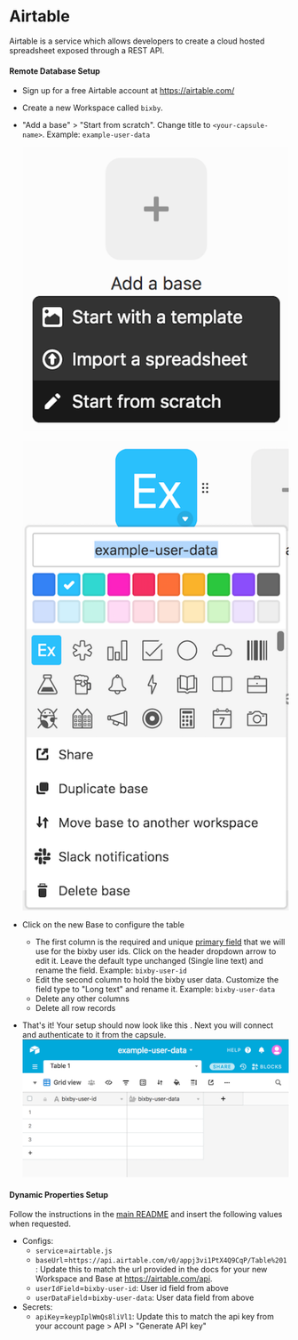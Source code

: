 # Airtable

Airtable is a service which allows developers to create a cloud hosted spreadsheet exposed through a REST API.

#### Remote Database Setup

- Sign up for a free Airtable account at https://airtable.com/
- Create a new Workspace called `bixby`.
- "Add a base" > "Start from scratch". Change title to `<your-capsule-name>`. Example: `example-user-data`

  ![New Base](./screenshots/airtable/new_base.png)

  ![Base Name](./screenshots/airtable/base_name.png)

- Click on the new Base to configure the table
  - The first column is the required and unique [primary field](https://support.airtable.com/hc/en-us/articles/202624179-The-Name-Field) that we will use for the bixby user ids. Click on the header dropdown arrow to edit it. Leave the default type unchanged (Single line text) and rename the field. Example: `bixby-user-id`
  - Edit the second column to hold the bixby user data. Customize the field type to "Long text" and rename it. Example: `bixby-user-data`
  - Delete any other columns
  - Delete all row records
- That's it! Your setup should now look like this . Next you will connect and authenticate to it from the capsule. ![Table](./screenshots/airtable/table.png)

#### Dynamic Properties Setup

Follow the instructions in the [main README](./README.md) and insert the following values when requested.

- Configs:
  - `service`=`airtable.js`
  - `baseUrl`=`https://api.airtable.com/v0/appj3vi1PtX4Q9CqP/Table%201`: Update this to match the url provided in the docs for your new Workspace and Base at https://airtable.com/api.
  - `userIdField`=`bixby-user-id`: User id field from above
  - `userDataField`=`bixby-user-data`: User data field from above
- Secrets:
  - `apiKey`=`keypIplWmQs8liVl1`: Update this to match the api key from your account page > API > "Generate API key"
